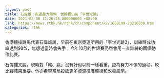 ```yaml
---
layout: post
title: 石偉雄：奧運盡力無悔　世錦賽仍用「李世光跳」
date: 2021-08-30 12:26:28.000000000 +08:00
link: https://news.rthk.hk/rthk/ch/component/k2/1608199-20210830.htm
categories: rthk
---
```


香港體操跳馬代表石偉雄說，早前在東京奧運所用的「李世光跳2」，訓練時成功率達到98%，無想過當時會失手；今年10月的世錦賽仍然會用一直訓練的兩個動作比賽。

石偉雄又說，現時對「輸、贏」沒有好似以前一樣看重，認為努力不懈的過程，較比賽結果重要。他亦希望當局投放更多資源推廣體操和改善設施。
